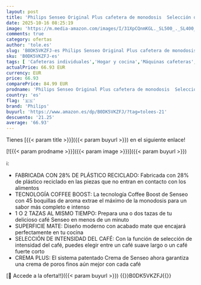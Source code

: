 ```yaml
---
layout: post
title: 'Philips Senseo Original Plus cafetera de monodosis  Selección de Intensidad del Café  Tecnología Coffee Boost  Plástico Reciclado  Verde Desierto  CSA210/80 '
date: 2025-10-16 08:25:19
image: 'https://m.media-amazon.com/images/I/31XpCQnmKGL._SL500_._SL400_.jpg'
comments: true
category: ofertas
author: 'tole.es'
slug: 'B0DK5VKZFJ-es Philips Senseo Original Plus cafetera de monodosis...'
sku: 'B0DK5VKZFJ-es'
tags: [ 'Cafeteras individuales','Hogar y cocina','Máquinas cafeteras','Utensilios para café y té','cafetera','philips','🇪🇸', ]
actualPrice: 66.93 EUR
currency: EUR
price: 66.93
comparePrice: 84.99 EUR
prodname: 'Philips Senseo Original Plus cafetera de monodosis  Selección de Intensidad del Café  Tecnología Coffee Boost  Plástico Reciclado  Verde Desierto  CSA210/80 '
country: 'es'
flag: '🇪🇸'
brand: 'Philips'
buyurl: 'https://www.amazon.es/dp/B0DK5VKZFJ/?tag=tolees-21'
descuento: '21.25'
average: '66.93'
---
```


Tienes [{{< param title >}}]({{< param buyurl >}}) en el siguiente enlace!

[![{{< param prodname >}}]({{< param image >}})]({{< param buyurl >}})

ℹ️:

- FABRICADA CON 28% DE PLÁSTICO RECICLADO: Fabricada con 28% de plástico reciclado en las piezas que no entran en contacto con los alimentos
- TECNOLOGÍA COFFEE BOOST: La tecnología Coffee Boost de Senseo con 45 boquillas de aroma extrae el máximo de la monodosis para un sabor más completo e intenso
- 1 O 2 TAZAS AL MISMO TIEMPO: Prepara una o dos tazas de tu delicioso café Senseo en menos de un minuto
- SUPERFICIE MATE: Diseño moderno con acabado mate que encajará perfectamente en tu cocina
- SELECCIÓN DE INTENSIDAD DEL CAFÉ: Con la función de selección de intensidad del café, puedes elegir entre un café suave largo o un café fuerte corto
- CREMA PLUS: El sistema patentado Crema de Senseo ahora garantiza una crema de poros finos aún mejor con cada café

[🛒 Accede a la oferta!!]({{< param buyurl >}})
{{<world>}}B0DK5VKZFJ{{</world>}}
